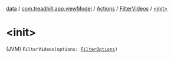 [data](../../../index.md) / [com.treadhill.app.viewModel](../../index.md) / [Actions](../index.md) / [FilterVideos](index.md) / [&lt;init&gt;](./-init-.md)

# &lt;init&gt;

(JVM) `FilterVideos(options: `[`FilterOptions`](../../../com.treadhill.app.data-types/-filter-options/index.md)`)`